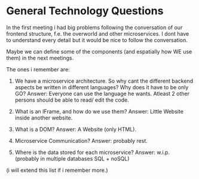 # General Technology Questions

In the first meeting i had big problems following the conversation of our frontend structure, f.e. the overworld and other microservices.
I dont have to understand every detail but it would be nice to follow the conversation.

Maybe we can define some of the components (and espatially how WE use them) in the next meetings.

The ones i remember are:

1. We have a microservice architecture. So why cant the different backend aspects be written in different languages? Why does it have to be only GO?
  Answer: Everyone can use the language he wants. Atleast 2 other persons should be able to read/ edit the code.
  
2. What is an IFrame, and how do we use them?
  Answer: Little Website inside another website.
  
3. What is a DOM?
  Answer: A Website (only HTML).
  
4. Microservice Communication?
  Answer: probably rest.
  
5. Where is the data stored for each microservice?
  Answer: w.i.p. (probably in multiple databases SQL + noSQL)

(i will extend this list if i remember more.)
